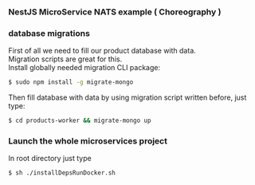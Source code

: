 ### NestJS MicroService NATS example ( Choreography )

### database migrations
First of all we need to fill our product database with data. <br/>
Migration scripts are great for this. <br/>
Install globally needed migration CLI package: <br/> 
```bash
$ sudo npm install -g migrate-mongo
```
Then fill database with data by using migration script written before, just type:
```bash
$ cd products-worker && migrate-mongo up
```


### Launch the whole microservices project

In root directory just type
```bash
$ sh ./installDepsRunDocker.sh
```
